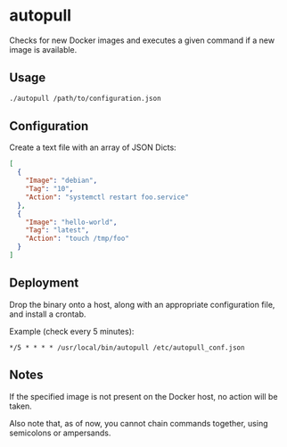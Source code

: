 # autopull

Checks for new Docker images and executes a given command if a new image is available.

## Usage

```bash
./autopull /path/to/configuration.json
```

## Configuration

Create a text file with an array of JSON Dicts:

```json
[
  {
    "Image": "debian",
    "Tag": "10",
    "Action": "systemctl restart foo.service"
  },
  {
    "Image": "hello-world",
    "Tag": "latest",
    "Action": "touch /tmp/foo"
  }
]
```

## Deployment

Drop the binary onto a host, along with an appropriate configuration file, and install a crontab.

Example (check every 5 minutes):

```cron
*/5 * * * * /usr/local/bin/autopull /etc/autopull_conf.json
```

## Notes

If the specified image is not present on the Docker host, no action will be taken.

Also note that, as of now, you cannot chain commands together, using semicolons or ampersands.

